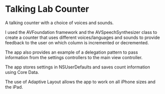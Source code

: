 # Talking Lab Counter

A talking counter with a choice of voices and sounds.

I used the AVFoundation framework and the AVSpeechSynthesizer class to create a counter that uses different voices/languages and sounds to provide feedback to the user on which column is incremented or decremented.

The app also provides an example of a delegation pattern to pass information from the settings controllers to the main view controller.

The app stores settings in NSUserDefaults and saves count information using Core Data.

The use of Adaptive Layout allows the app to work on all iPhone sizes and the iPad.
